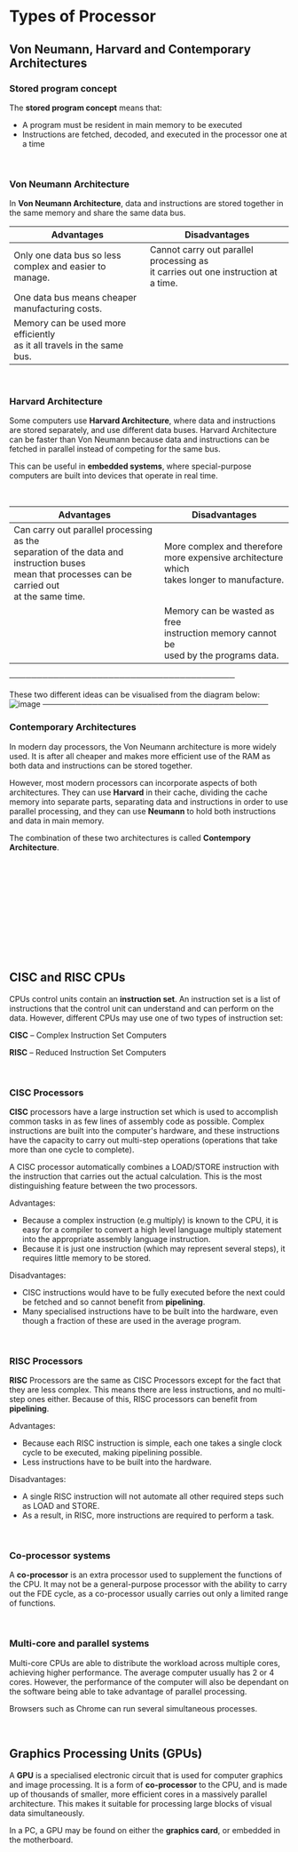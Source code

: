 # Types of Processor

## Von Neumann, Harvard and Contemporary Architectures

### Stored program concept
The **stored program concept** means that:
- A program must be resident in main memory to be executed
- Instructions are fetched, decoded, and executed in the processor one at a time

<br>

### Von Neumann Architecture
In **Von Neumann Architecture**, data and instructions are stored together in the same memory and share the same data bus.


Advantages | Disadvantages                            
------------ | -------------
Only one data bus so less <br /> complex and easier to manage.| Cannot carry out parallel processing as <br /> it carries out one instruction at a time.
One data bus means cheaper <br /> manufacturing costs.|
Memory can be used more efficiently <br /> as it all travels in the same bus.|

<br>

### Harvard Architecture
Some computers use **Harvard Architecture**, where data and instructions are stored separately, and use different data buses. Harvard Architecture can be faster than Von Neumann because data and instructions can be fetched in parallel instead of competing for the same bus.

This can be useful in **embedded systems**, where special-purpose computers are built into devices that operate in real time.

<br>

Advantages | Disadvantages
------------ | -------------
Can carry out parallel processing as the <br />separation of the data and instruction buses <br /> mean that processes can be carried out <br /> at the same time.| More complex and therefore <br /> more expensive architecture which <br /> takes longer to manufacture.
⠀| Memory can be wasted as free <br /> instruction memory cannot be <br /> used by the programs data.

─────────────────────────────────────────

These two different ideas can be visualised from the diagram below:
![image](https://user-images.githubusercontent.com/90699946/137919710-052bc73f-d0d4-47af-bb72-042fefce1d6f.png)
─────────────────────────────────────────

### Contemporary Architectures

In modern day processors, the Von Neumann architecture is more widely used. It is after all cheaper and makes more efficient use of the RAM as both data and instructions can be stored together.

However, most modern processors can incorporate aspects of both architectures. They can use **Harvard** in their cache, dividing the cache memory into separate parts, separating data and instructions in order to use parallel processing, and they can use **Neumann** to hold both instructions and data in main memory.

The combination of these two architectures is called **Contempory Architecture**.

<br>

<br>

<br>

<br>

<br>

<br>

<br>

<br>

<br>

<br>

## CISC and RISC CPUs

CPUs control units contain an **instruction set**. An instruction set is a list of instructions that the control unit can understand and can perform on the data.
However, different CPUs may use one of two types of instruction set:

**CISC** – Complex Instruction Set Computers

**RISC** – Reduced Instruction Set Computers

<br>

### CISC Processors

**CISC** processors have a large instruction set which is used to accomplish common tasks in as few lines of assembly code as possible. Complex instructions are built into the computer's hardware, and these instructions have the capacity to carry out multi-step operations (operations that take more than one cycle to complete).

A CISC processor automatically combines a LOAD/STORE instruction with the instruction that carries out the actual calculation. This is the most distinguishing feature between the two processors.

Advantages:
- Because a complex instruction (e.g multiply) is known to the CPU, it is easy for a compiler to convert a high level language multiply statement into the appropriate assembly language instruction.
- Because it is just one instruction (which may represent several steps), it requires little memory to be stored.

Disadvantages:
- CISC instructions would have to be fully executed before the next could be fetched and so cannot benefit from **pipelining**.
- Many specialised instructions have to be built into the hardware, even though a fraction of these are used in the average program.

<br>

### RISC Processors

**RISC** Processors are the same as CISC Processors except for the fact that they are less complex. This means there are less instructions, and no multi-step ones either. Because of this, RISC processors can benefit from **pipelining**.

Advantages:
- Because each RISC instruction is simple, each one takes a single clock cycle to be executed, making pipelining possible.
- Less instructions have to be built into the hardware.

Disadvantages:
- A single RISC instruction will not automate all other required steps such as LOAD and STORE.
- As a result, in RISC, more instructions are required to perform a task.

<br>

### Co-processor systems
A **co-processor** is an extra processor used to supplement the functions of the CPU. It may not be a general-purpose processor with the ability to carry out the FDE cycle, as a co-processor usually carries out only a limited range of functions.

<br>

### Multi-core and parallel systems
Multi-core CPUs are able to distribute the workload across multiple cores, achieving higher performance. The average computer usually has 2 or 4 cores. However, the performance of the computer will also be dependant on the software being able to take advantage of parallel processing.

Browsers such as Chrome can run several simultaneous processes.

<br>

## Graphics Processing Units (GPUs)

A **GPU** is a specialised electronic circuit that is used for computer graphics and image processing. It is a form of **co-processor** to the CPU, and is made up of thousands of smaller, more efficient cores in a massively parallel architecture. This makes it suitable for processing large blocks of visual data simultaneously.

In a PC, a GPU may be found on either the **graphics card**, or embedded in the motherboard.












